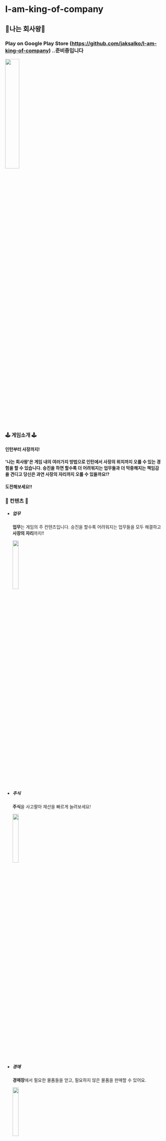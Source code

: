 # I-am-king-of-company
## :crown:나는 회사왕:crown:

### Play on Google Play Store  (https://github.com/jaksalko/I-am-king-of-company) ..준비중입니다
<img src="https://user-images.githubusercontent.com/11826453/73425181-2db00880-4374-11ea-8369-8e747cb71d38.jpg" width="30%" height="30%">




### :joystick: 게임소개 :joystick:

  #### 인턴부터 사장까지! 
  #### '나는 회사왕'은 게임 내의 여러가지 방법으로 인턴에서 사장의 위치까지 오를 수 있는 경험을 할 수 있습니다.  승진을 하면 할수록 더 어려워지는 업무들과 더 막중해지는 책임감을 견디고 당신은 과연 사장의 자리까지 오를 수 있을까요!?  
  #### 도전해보세요!!



### :scroll: 컨텐츠 :scroll:

  * ##### 업무
  
    **업무**는 게임의 주 컨텐츠입니다. 승진을 할수록 어려워지는 업무들을 모두 해결하고 **사장의 자리**까지!!
    
    <img src="https://user-images.githubusercontent.com/11826453/73427293-ce54f700-4379-11ea-9448-53bb58de64d4.jpg" width="20%" height="20%">
  * ##### 주식
    
    **주식**을 사고팔아 재산을 빠르게 늘려보세요!
    
    <img src="https://user-images.githubusercontent.com/11826453/73425816-1ffb8280-4376-11ea-95b7-2d2fb84a0fde.jpg" width="20%" height="20%">
  * ##### 경매
  
    **경매장**에서 필요한 물품들을 얻고, 필요하지 않은 물품을 판매할 수 있어요.
    
    <img src="https://user-images.githubusercontent.com/11826453/73425816-1ffb8280-4376-11ea-95b7-2d2fb84a0fde.jpg" width="20%" height="20%">
  * ##### 전시
  
    한 종류의 물품을 **모두** 가지고 있다면, **전시회**를 열어 주기적인 소득을 얻을 수 있어요!
    
     <img src="https://user-images.githubusercontent.com/11826453/73427822-ff81f700-437a-11ea-88f8-e9755dfc8675.jpg" width="20%" height="20%">
  * ##### 합성
  
    **합성**을 통해 필요한 물품을 얻을 수 있어요. 운이 좋다면 **비싼 물품**을 쉽게 얻을 수도 있습니다.
    
    <img src="https://user-images.githubusercontent.com/11826453/73425820-20941900-4376-11ea-9384-c2d1f13f143c.jpg" width="20%" height="20%">
  * ##### 코어/능력치
  
    **코어 강화**와 **능력치 상승**을 통해 보다 **고속승진**을 해볼까요!?
    
    <img src="https://user-images.githubusercontent.com/11826453/73425820-20941900-4376-11ea-9384-c2d1f13f143c.jpg" width="20%" height="20%"> <img src="https://user-images.githubusercontent.com/11826453/73425814-1ffb8280-4376-11ea-9549-af748e35cf37.jpg" width="20%" height="20%">
  * ##### 상점
  
    **상점**에서 게임에 도움이 되는 **아이템**들을 구매할 수 있습니다.
    
    <img src="https://user-images.githubusercontent.com/11826453/73425814-1ffb8280-4376-11ea-9549-af748e35cf37.jpg" width="20%" height="20%">
  


